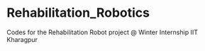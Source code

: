 # Rehabilitation_Robotics
Codes for the Rehabilitation Robot project @ Winter Internship IIT Kharagpur
